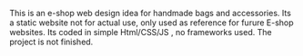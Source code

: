 This is an e-shop web design idea for handmade bags and accessories.
Its a static website not for actual use, only used as reference for furure E-shop websites.
Its coded in simple Html/CSS/JS , no frameworks used.
The project is not finished.

